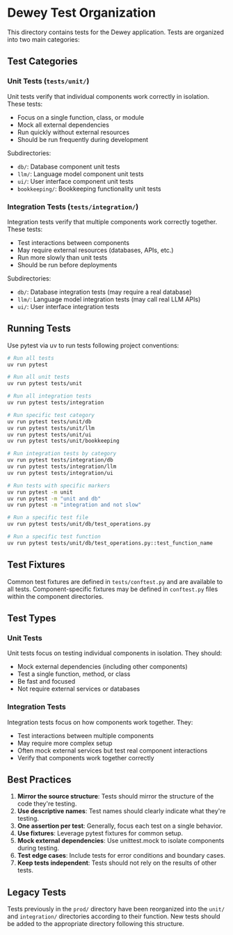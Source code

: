 # Dewey Test Organization

This directory contains tests for the Dewey application. Tests are organized into two main categories:

## Test Categories

### Unit Tests (`tests/unit/`)
Unit tests verify that individual components work correctly in isolation. These tests:
- Focus on a single function, class, or module
- Mock all external dependencies
- Run quickly without external resources
- Should be run frequently during development

Subdirectories:
- `db/`: Database component unit tests
- `llm/`: Language model component unit tests
- `ui/`: User interface component unit tests
- `bookkeeping/`: Bookkeeping functionality unit tests

### Integration Tests (`tests/integration/`)
Integration tests verify that multiple components work correctly together. These tests:
- Test interactions between components
- May require external resources (databases, APIs, etc.)
- Run more slowly than unit tests
- Should be run before deployments

Subdirectories:
- `db/`: Database integration tests (may require a real database)
- `llm/`: Language model integration tests (may call real LLM APIs)
- `ui/`: User interface integration tests

## Running Tests

Use pytest via uv to run tests following project conventions:

```bash
# Run all tests
uv run pytest

# Run all unit tests
uv run pytest tests/unit

# Run all integration tests
uv run pytest tests/integration

# Run specific test category
uv run pytest tests/unit/db
uv run pytest tests/unit/llm
uv run pytest tests/unit/ui
uv run pytest tests/unit/bookkeeping

# Run integration tests by category
uv run pytest tests/integration/db
uv run pytest tests/integration/llm
uv run pytest tests/integration/ui

# Run tests with specific markers
uv run pytest -m unit
uv run pytest -m "unit and db"
uv run pytest -m "integration and not slow"

# Run a specific test file
uv run pytest tests/unit/db/test_operations.py

# Run a specific test function
uv run pytest tests/unit/db/test_operations.py::test_function_name
```

## Test Fixtures

Common test fixtures are defined in `tests/conftest.py` and are available to all tests.
Component-specific fixtures may be defined in `conftest.py` files within the component directories.

## Test Types

### Unit Tests

Unit tests focus on testing individual components in isolation. They should:

- Mock external dependencies (including other components)
- Test a single function, method, or class
- Be fast and focused
- Not require external services or databases

### Integration Tests

Integration tests focus on how components work together. They:

- Test interactions between multiple components
- May require more complex setup
- Often mock external services but test real component interactions
- Verify that components work together correctly

## Best Practices

1. **Mirror the source structure**: Tests should mirror the structure of the code they're testing.
2. **Use descriptive names**: Test names should clearly indicate what they're testing.
3. **One assertion per test**: Generally, focus each test on a single behavior.
4. **Use fixtures**: Leverage pytest fixtures for common setup.
5. **Mock external dependencies**: Use unittest.mock to isolate components during testing.
6. **Test edge cases**: Include tests for error conditions and boundary cases.
7. **Keep tests independent**: Tests should not rely on the results of other tests.

## Legacy Tests

Tests previously in the `prod/` directory have been reorganized into the `unit/` and `integration/` directories according to their function. New tests should be added to the appropriate directory following this structure.
